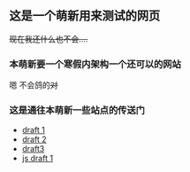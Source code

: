 
## 这是一个萌新用来测试的网页

<s>现在我还什么也不会....</s>

### 本萌新要一个寒假内架构一个还可以的网站

嗯 不会鸽的<s>对</s>

### 这是通往本萌新一些站点的传送门

<ul>
  <li><a href = "site/index.html" target = "_blank">draft 1</a></li>
  <li><a href = "site/doc-structure-before.html" target = "_blank">draft 2</a></li>
  <li><a href = "site/text.html" target = "_blank">draft3</a></li>
  <li><a href = "site/1.html" target = "_blank">js draft 1</a></li>
 </ul>

<script async src="https://www.googletagmanager.com/gtag/js?id=UA-134204897-1"></script>
<script>
  window.dataLayer = window.dataLayer || [];
  function gtag(){dataLayer.push(arguments);}
  gtag('js', new Date());

  gtag('config', 'UA-134204897-1');
</script>
